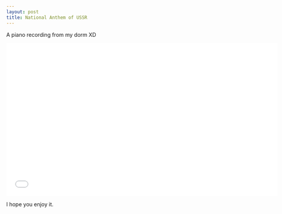 ```yaml
---
layout: post
title: National Anthem of USSR
---
```


A piano recording from my dorm XD

<iframe src="//player.bilibili.com/player.html?aid=46241035&cid=81016481&page=1" height="405" width="720" scrolling="no" border="0" frameborder="no" framespacing="0" allowfullscreen="true"> </iframe>

I hope you enjoy it.
